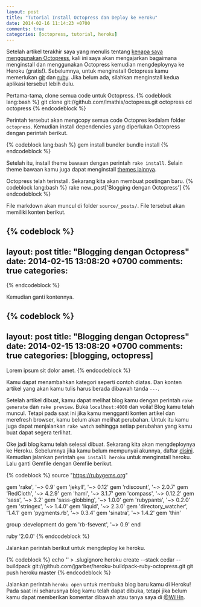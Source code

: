 ```yaml
---
layout: post
title: "Tutorial Install Octopress dan Deploy ke Heroku"
date: 2014-02-16 11:14:23 +0700
comments: true
categories: [octopress, tutorial, heroku]
---
```


Setelah artikel terakhir saya yang menulis tentang [kenapa saya menggunakan Octopress](/blog/2014/02/15/ngaku-programmer-pakai-octopress-sebagai-blogging-platform-kamu/), kali ini saya akan mengajarkan bagaimana menginstall dan menggunakan Octopress kemudian mengdeploynya ke Heroku (gratis!). Sebelumnya, untuk menginstall Octopress kamu memerlukan [git](http://git-scm.com/)  dan [ruby](http://ruby-lang.org/). Jika belum ada, silahkan menginstall kedua aplikasi tersebut lebih dulu.

Pertama-tama, clone semua code untuk Octopress.
{% codeblock lang:bash %}
git clone git://github.com/imathis/octopress.git octopress
cd octopress
{% endcodeblock %}

Perintah tersebut akan mengcopy semua code Octopres kedalam folder `octopress`. Kemudian install dependencies yang diperlukan Octopress dengan perintah berikut.

{% codeblock lang:bash %}
gem install bundler
bundle install
{% endcodeblock %}

Setelah itu, install theme bawaan dengan perintah `rake install`. Selain theme bawaan kamu juga dapat menginstall [themes lainnya](https://github.com/imathis/octopress/wiki/3rd-Party-Octopress-Themes).

Octopress telah terinstall. Sekarang kita akan membuat postingan baru.
{% codeblock lang:bash %}
rake new_post['Blogging dengan Octopress']
{% endcodeblock %}

File markdown akan muncul di folder `source/_posts/`. File tersebut akan memiliki konten berikut.

{% codeblock %}
---
layout: post
title: "Blogging dengan Octopress"
date: 2014-02-15 13:08:20 +0700
comments: true
categories: 
---
{% endcodeblock %}

Kemudian ganti kontennya.

{% codeblock %}
---
layout: post
title: "Blogging dengan Octopress"
date: 2014-02-15 13:08:20 +0700
comments: true
categories: [blogging, octopress]
---

Lorem ipsum sit dolor amet.
{% endcodeblock %}

Kamu dapat menambahkan kategori seperti contoh diatas. Dan konten artikel yang akan kamu tulis harus berada dibawah tanda `---`.

Setelah artikel dibuat, kamu dapat melihat blog kamu dengan perintah `rake generate` dan `rake preview`. Buka `localhost:4000` dan voila! Blog kamu telah muncul. Tetapi pada saat ini jika kamu mengganti konten artikel dan merefresh browser, kamu belum akan melihat perubahan. Untuk itu kamu juga dapat menjalankan `rake watch` sehingga setiap perubahan yang kamu buat dapat segera terlihat.

Oke jadi blog kamu telah selesai dibuat. Sekarang kita akan mengdeploynya ke Heroku. Sebelumnya jika kamu belum mempunyai akunnya, daftar [disini](https://id.heroku.com/signup). Kemudian jalankan perintah `gem install heroku` untuk menginstall heroku. Lalu ganti Gemfile dengan Gemfile berikut.

{% codeblock %}
source "https://rubygems.org"

gem 'rake', '~> 0.9'
gem 'jekyll', '~> 0.12'
gem 'rdiscount', '~> 2.0.7'
gem 'RedCloth', '~> 4.2.9'
gem 'haml', '~> 3.1.7'
gem 'compass', '~> 0.12.2'
gem 'sass', '~> 3.2'
gem 'sass-globbing', '~> 1.0.0'
gem 'rubypants', '~> 0.2.0'
gem 'stringex', '~> 1.4.0'
gem 'liquid', '~> 2.3.0'
gem 'directory_watcher', '1.4.1'
gem 'pygments.rb', '~> 0.3.4'
gem 'sinatra', '~> 1.4.2'
gem 'thin'

group :development do
  gem 'rb-fsevent', '~> 0.9'
end

ruby '2.0.0'
{% endcodeblock %}

Jalankan perintah berikut untuk mengdeploy ke heroku.

{% codeblock %}
echo '' > .slugignore
heroku create --stack cedar --buildpack git://github.com/jgarber/heroku-buildpack-ruby-octopress.git
git push heroku master
{% endcodeblock %}

Jalankan perintah `heroku open` untuk membuka blog baru kamu di Heroku! Pada saat ini seharusnya blog kamu telah dapat dibuka, tetapi jika belum kamu dapat memberikan komentar dibawah atau tanya saya di [@WilHn](https://twitter.com/WilHn).
